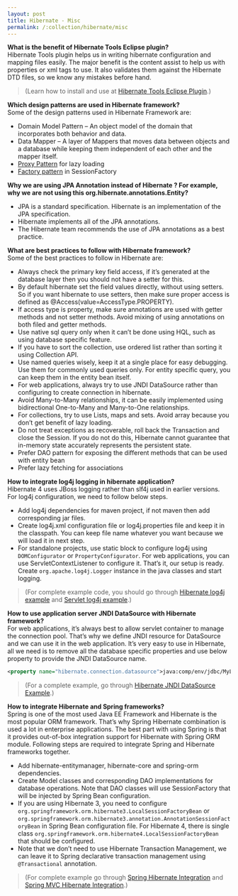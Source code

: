 ```yaml
---
layout: post
title: Hibernate - Misc
permalink: /:collection/hibernate/misc
---
```


**What is the benefit of Hibernate Tools Eclipse plugin?**  
Hibernate Tools plugin helps us in writing hibernate configuration and mapping files easily. The major benefit is the content assist to help us with properties or xml tags to use. It also validates them against the Hibernate DTD files, so we know any mistakes before hand. 
> (Learn how to install and use at [Hibernate Tools Eclipse Plugin](http://www.journaldev.com/2940/hibernate-tools-eclipse-plugin).)

**Which design patterns are used in Hibernate framework?**  
Some of the design patterns used in Hibernate Framework are:
-	Domain Model Pattern – An object model of the domain that incorporates both behavior and data.
-	Data Mapper – A layer of Mappers that moves data between objects and a database while keeping them independent of each other and the mapper itself.
-	[Proxy Pattern]( http://www.journaldev.com/1572/proxy-design-pattern) for lazy loading
-	[Factory pattern]( http://www.journaldev.com/1392/factory-design-pattern-in-java) in SessionFactory

**Why we are using JPA Annotation instead of Hibernate ? For example, why we are not using this org.hibernate.annotations.Entity?**
- JPA is a standard specification. Hibernate is an implementation of the JPA specification.
- Hibernate implements all of the JPA annotations.
- The Hibernate team recommends the use of JPA annotations as a best practice.

**What are best practices to follow with Hibernate framework?**  
Some of the best practices to follow in Hibernate are:
-	Always check the primary key field access, if it’s generated at the database layer then you should not have a setter for this.
-	By default hibernate set the field values directly, without using setters. So if you want hibernate to use setters, then make sure proper access is defined as @Access(value=AccessType.PROPERTY).
-	If access type is property, make sure annotations are used with getter methods and not setter methods. Avoid mixing of using annotations on both filed and getter methods.
-	Use native sql query only when it can’t be done using HQL, such as using database specific feature.
-	If you have to sort the collection, use ordered list rather than sorting it using Collection API.
-	Use named queries wisely, keep it at a single place for easy debugging. Use them for commonly used queries only. For entity specific query, you can keep them in the entity bean itself.
-	For web applications, always try to use JNDI DataSource rather than configuring to create connection in hibernate.
-	Avoid Many-to-Many relationships, it can be easily implemented using bidirectional One-to-Many and Many-to-One relationships.
-	For collections, try to use Lists, maps and sets. Avoid array because you don’t get benefit of lazy loading.
-	Do not treat exceptions as recoverable, roll back the Transaction and close the Session. If you do not do this, Hibernate cannot guarantee that in-memory state accurately represents the persistent state.
-	Prefer DAO pattern for exposing the different methods that can be used with entity bean
-	Prefer lazy fetching for associations

**How to integrate log4j logging in hibernate application?**  
Hibernate 4 uses JBoss logging rather than slf4j used in earlier versions. For log4j configuration, we need to follow below steps.
-	Add log4j dependencies for maven project, if not maven then add corresponding jar files.
-	Create log4j.xml configuration file or log4j.properties file and keep it in the classpath. You can keep file name whatever you want because we will load it in next step.
-	For standalone projects, use static block to configure log4j using `DOMConfigurator` or `PropertyConfigurator`. For web applications, you can use ServletContextListener to configure it.
That’s it, our setup is ready. Create `org.apache.log4j.Logger` instance in the java classes and start logging. 

> (For complete example code, you should go through [Hibernate log4j example]( http://www.journaldev.com/2984/hibernate-log4j-logging) and [Servlet log4j example]( http://www.journaldev.com/1997/servlet-jdbc-database-connection-example).)

**How to use application server JNDI DataSource with Hibernate framework?**  
For web applications, it’s always best to allow servlet container to manage the connection pool. That’s why we define JNDI resource for DataSource and we can use it in the web application. It’s very easy to use in Hibernate, all we need is to remove all the database specific properties and use below property to provide the JNDI DataSource name.

```xml
<property name="hibernate.connection.datasource">java:comp/env/jdbc/MyLocalDB</property>
```

> (For a complete example, go through [Hibernate JNDI DataSource Example]( http://www.journaldev.com/2905/hibernate-tomcat-jndi-datasource-example-tutorial).)

**How to integrate Hibernate and Spring frameworks?**  
Spring is one of the most used Java EE Framework and Hibernate is the most popular ORM framework. That’s why Spring Hibernate combination is used a lot in enterprise applications. The best part with using Spring is that it provides out-of-box integration support for Hibernate with Spring ORM module. Following steps are required to integrate Spring and Hibernate frameworks together.
-	Add hibernate-entitymanager, hibernate-core and spring-orm dependencies.
-	Create Model classes and corresponding DAO implementations for database operations. Note that DAO classes will use SessionFactory that will be injected by Spring Bean configuration.
-	If you are using Hibernate 3, you need to configure `org.springframework.orm.hibernate3.LocalSessionFactoryBean` or `org.springframework.orm.hibernate3.annotation.AnnotationSessionFactoryBean` in Spring Bean configuration file. For Hibernate 4, there is single class `org.springframework.orm.hibernate4.LocalSessionFactoryBean` that should be configured.
-	Note that we don’t need to use Hibernate Transaction Management, we can leave it to Spring declarative transaction management using `@Transactional` annotation.

> (For complete example go through [Spring Hibernate Integration]( http://www.journaldev.com/3524/spring-hibernate-integration-example-tutorial) and [Spring MVC Hibernate Integration]( http://www.journaldev.com/3531/spring-mvc-hibernate-mysql-integration-crud-example-tutorial).)
